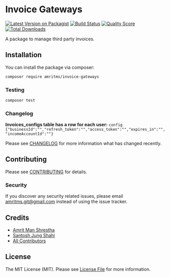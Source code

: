 # Invoice Gateways

[![Latest Version on Packagist](https://img.shields.io/packagist/v/amritms/invoice-gateways.svg?style=flat-square)](https://packagist.org/packages/amritms/invoice-gateways)
[![Build Status](https://img.shields.io/travis/amritms/invoice-gateways/master.svg?style=flat-square)](https://travis-ci.org/amritms/invoice-gateways)
[![Quality Score](https://img.shields.io/scrutinizer/g/amritms/invoice-gateways.svg?style=flat-square)](https://scrutinizer-ci.com/g/amritms/invoice-gateways)
[![Total Downloads](https://img.shields.io/packagist/dt/amritms/invoice-gateways.svg?style=flat-square)](https://packagist.org/packages/amritms/invoice-gateways)

A package to manage third party invoices.

## Installation

You can install the package via composer:

```bash
composer require amritms/invoice-gateways
```

### Testing

``` bash
composer test
```

### Changelog
**Invoices_configs table has a row for each user:**
```config {"businessId":"","refresh_token":"","access_token":"","expires_in":"","incomeAccountId":""}```

Please see [CHANGELOG](CHANGELOG.md) for more information what has changed recently.

## Contributing

Please see [CONTRIBUTING](CONTRIBUTING.md) for details.

### Security

If you discover any security related issues, please email amritms.git@gmail.com instead of using the issue tracker.

## Credits

- [Amrit Man Shrestha](https://github.com/amritms)
- [Santosh Jung Shahi](https://github.com/beingjungshahi)
- [All Contributors](https://github.com/amritms/invoice-gateways/graphs/contributors)

## License

The MIT License (MIT). Please see [License File](LICENSE.md) for more information.

